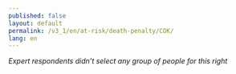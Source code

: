 ```yaml
---
published: false
layout: default
permalink: /v3_1/en/at-risk/death-penalty/COK/
lang: en
---
```

_Expert respondents didn’t select any group of people for this right_
